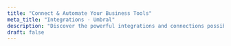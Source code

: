 ```yaml
---
title: "Connect & Automate Your Business Tools"
meta_title: "Integrations - Umbral"
description: "Discover the powerful integrations and connections possible with Umbral's automation solutions"
draft: false
---
```


